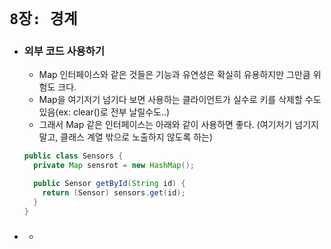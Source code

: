 # `8장: 경계`

- ### 외부 코드 사용하기 
  - Map 인터페이스와 같은 것들은 기능과 유연성은 확실히 유용하지만 그만큼 위험도 크다. 
  - Map을 여기저기 넘기다 보면 사용하는 클라이언트가 실수로 키를 삭제할 수도 있음(ex: clear()로 전부 날릴수도..)
  - 그래서 Map 같은 인터페이스는 아래와 같이 사용하면 좋다. (여기저기 넘기지 말고, 클래스 계열 밖으로 노출하지 않도록 하는)
  ```java
  public class Sensors {
    private Map sensrot = new HashMap();

    public Sensor getById(String id) {
      return (Sensor) sensors.get(id);
    }
  }
  ```

- ### 
  - 